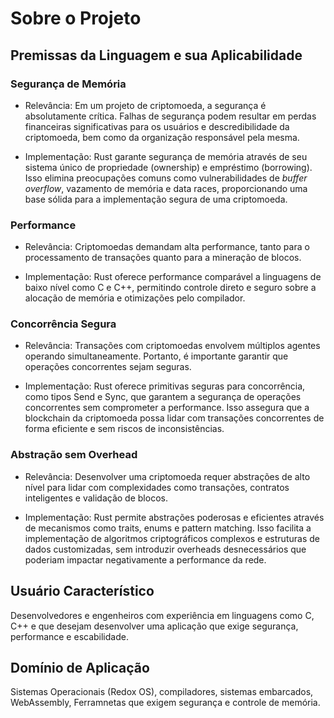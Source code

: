 # Sobre o Projeto

## Premissas da Linguagem e sua Aplicabilidade

### Segurança de Memória
* Relevância: Em um projeto de criptomoeda, a segurança é absolutamente crítica. Falhas de segurança podem resultar em perdas financeiras significativas para os usuários e descredibilidade da criptomoeda, bem como da organização responsável pela mesma.

* Implementação: Rust garante segurança de memória através de seu sistema único de propriedade (ownership) e empréstimo (borrowing). Isso elimina preocupações comuns como vulnerabilidades de *buffer overflow*, vazamento de memória e data races, proporcionando uma base sólida para a implementação segura de uma criptomoeda.

### Performance
* Relevância: Criptomoedas demandam alta performance, tanto para o processamento de transações quanto para a mineração de blocos.

* Implementação: Rust oferece performance comparável a linguagens de baixo nível como C e C++, permitindo controle direto e seguro sobre a alocação de memória e otimizações pelo compilador.

### Concorrência Segura
* Relevância: Transações com criptomoedas envolvem múltiplos agentes operando simultaneamente. Portanto, é importante garantir que operações concorrentes sejam seguras.  

* Implementação: Rust oferece primitivas seguras para concorrência, como tipos Send e Sync, que garantem a segurança de operações concorrentes sem comprometer a performance. Isso assegura que a blockchain da criptomoeda possa lidar com transações concorrentes de forma eficiente e sem riscos de inconsistências.

### Abstração sem Overhead
* Relevância: Desenvolver uma criptomoeda requer abstrações de alto nível para lidar com complexidades como transações, contratos inteligentes e validação de blocos.

* Implementação: Rust permite abstrações poderosas e eficientes através de mecanismos como traits, enums e pattern matching. Isso facilita a implementação de algoritmos criptográficos complexos e estruturas de dados customizadas, sem introduzir overheads desnecessários que poderiam impactar negativamente a performance da rede.

## Usuário Característico
Desenvolvedores e engenheiros com experiência em linguagens como C, C++ e que desejam desenvolver uma aplicação que exige segurança, performance e escabilidade.

## Domínio de Aplicação
Sistemas Operacionais (Redox OS), compiladores, sistemas embarcados, WebAssembly, Ferramnetas que exigem segurança e controle de memória.
